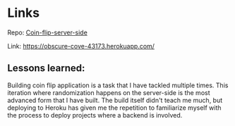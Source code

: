 # Links
Repo: [Coin-flip-server-side](https://github.com/boobeh123/Coin-flip-server-side)

Link: https://obscure-cove-43173.herokuapp.com/

## Lessons learned:
Building coin flip application is a task that I have tackled multiple times.
This iteration where randomization happens on the server-side is the most advanced form that I have built.
The build itself didn't teach me much, but deploying to Heroku has given me the repetition to familiarize myself with the process to deploy projects where a backend is involved.